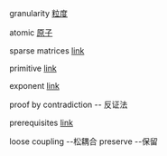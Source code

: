 granularity [粒度](https://translate.google.com/#en/zh-CN/granularity)

atomic [原子](https://translate.google.com/#en/zh-CN/atomic)

sparse matrices  [link](https://translate.google.com/#en/zh-CN/sparse)

primitive [link](https://translate.google.com/#en/zh-CN/primitive) 

exponent [link](https://translate.google.com/#en/zh-CN/exponent) 

proof by contradiction -- 反证法

prerequisites [link](https://translate.google.com/#en/zh-CN/prerequisites)

loose coupling --松耦合
preserve --保留
